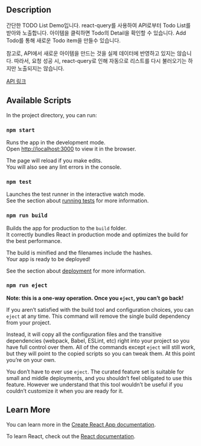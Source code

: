 ## Description

간단한 TODO List Demo입니다. react-query를 사용하여 API로부터 Todo List를 받아와 노출합니다. 아이템을 클릭하면 Todo의 Detail을 확인할 수 있습니다. Add Todo를 통해 새로운 Todo item을 만들수 있습니다.

참고로, API에서 새로운 아이템을 만드는 것을 실제 데이터에 반영하고 있지는 않습니다. 따라서, 요청 성공 시, react-query로 인해 자동으로 리스트를 다시 불러오기는 하지만 노출되지는 않습니다.

[API 링크](https://jsonplaceholder.typicode.com)

## Available Scripts

In the project directory, you can run:

### `npm start`

Runs the app in the development mode.\
Open [http://localhost:3000](http://localhost:3000) to view it in the browser.

The page will reload if you make edits.\
You will also see any lint errors in the console.

### `npm test`

Launches the test runner in the interactive watch mode.\
See the section about [running tests](https://facebook.github.io/create-react-app/docs/running-tests) for more information.

### `npm run build`

Builds the app for production to the `build` folder.\
It correctly bundles React in production mode and optimizes the build for the best performance.

The build is minified and the filenames include the hashes.\
Your app is ready to be deployed!

See the section about [deployment](https://facebook.github.io/create-react-app/docs/deployment) for more information.

### `npm run eject`

**Note: this is a one-way operation. Once you `eject`, you can’t go back!**

If you aren’t satisfied with the build tool and configuration choices, you can `eject` at any time. This command will remove the single build dependency from your project.

Instead, it will copy all the configuration files and the transitive dependencies (webpack, Babel, ESLint, etc) right into your project so you have full control over them. All of the commands except `eject` will still work, but they will point to the copied scripts so you can tweak them. At this point you’re on your own.

You don’t have to ever use `eject`. The curated feature set is suitable for small and middle deployments, and you shouldn’t feel obligated to use this feature. However we understand that this tool wouldn’t be useful if you couldn’t customize it when you are ready for it.

## Learn More

You can learn more in the [Create React App documentation](https://facebook.github.io/create-react-app/docs/getting-started).

To learn React, check out the [React documentation](https://reactjs.org/).
